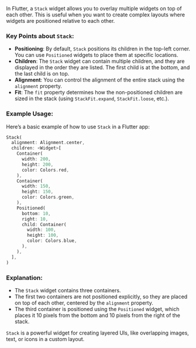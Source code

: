 In Flutter, a `Stack` widget allows you to overlay multiple widgets on top of each other. This is useful when you want to create complex layouts where widgets are positioned relative to each other.

### Key Points about `Stack`:

- **Positioning**: By default, `Stack` positions its children in the top-left corner. You can use `Positioned` widgets to place them at specific locations.
- **Children**: The `Stack` widget can contain multiple children, and they are displayed in the order they are listed. The first child is at the bottom, and the last child is on top.
- **Alignment**: You can control the alignment of the entire stack using the `alignment` property.
- **Fit**: The `fit` property determines how the non-positioned children are sized in the stack (using `StackFit.expand`, `StackFit.loose`, etc.).

### Example Usage:

Here’s a basic example of how to use `Stack` in a Flutter app:

```dart
Stack(
  alignment: Alignment.center,
  children: <Widget>[
    Container(
      width: 200,
      height: 200,
      color: Colors.red,
    ),
    Container(
      width: 150,
      height: 150,
      color: Colors.green,
    ),
    Positioned(
      bottom: 10,
      right: 10,
      child: Container(
        width: 100,
        height: 100,
        color: Colors.blue,
      ),
    ),
  ],
)
```

### Explanation:

- The `Stack` widget contains three containers.
- The first two containers are not positioned explicitly, so they are placed on top of each other, centered by the `alignment` property.
- The third container is positioned using the `Positioned` widget, which places it 10 pixels from the bottom and 10 pixels from the right of the stack.

`Stack` is a powerful widget for creating layered UIs, like overlapping images, text, or icons in a custom layout.
